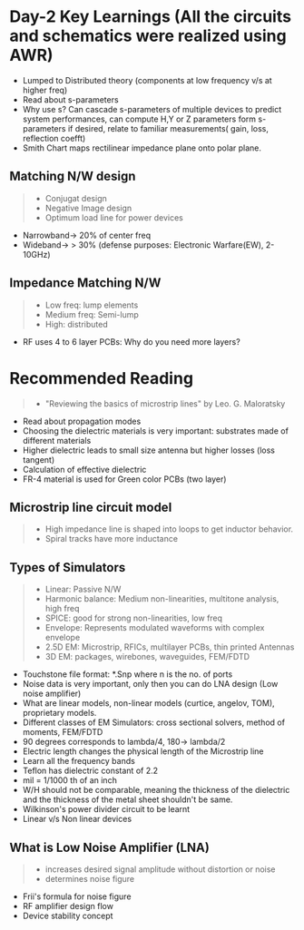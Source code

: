 # Day-2 Key Learnings (All the circuits and schematics were realized using AWR)
- Lumped to Distributed theory (components at low frequency v/s at higher freq)
- Read about s-parameters
- Why use s? Can cascade s-parameters of multiple devices to predict system performances, can compute H,Y or Z parameters form s-parameters if desired, relate to familiar measurements( gain, loss, reflection coefft)
- Smith Chart maps rectilinear impedance plane onto polar plane.
## Matching N/W design
> - Conjugat design
> - Negative Image design
> - Optimum load line for power devices
- Narrowband-> 20% of center freq
- Wideband-> > 30% (defense purposes: Electronic Warfare(EW), 2-10GHz)
## Impedance Matching N/W
> - Low freq: lump elements
> - Medium freq: Semi-lump
> - High: distributed
- RF uses 4 to 6 layer PCBs: Why do you need more layers?
# Recommended Reading
> - "Reviewing the basics of microstrip lines" by Leo. G. Maloratsky
- Read about propagation modes
- Choosing the dielectric materials is very important: substrates made of different materials
- Higher dielectric leads to small size antenna but higher losses (loss tangent)
- Calculation of effective dielectric
- FR-4 material is used for Green color PCBs (two layer)
## Microstrip line circuit model
> - High impedance line is shaped into loops to get inductor behavior.
> - Spiral tracks have more inductance
## Types of Simulators
> - Linear: Passive N/W
> - Harmonic balance: Medium non-linearities, multitone analysis, high freq
> - SPICE: good for strong non-linearities, low freq
> - Envelope: Represents modulated waveforms with complex envelope
> - 2.5D EM: Microstrip, RFICs, multilayer PCBs, thin printed Antennas
> - 3D EM: packages, wirebones, waveguides, FEM/FDTD
- Touchstone file format: *.Snp where n is the no. of ports
- Noise data is very important, only then you can do LNA design (Low noise amplifier)
- What are linear models, non-linear models (curtice, angelov, TOM), proprietary models.
- Different classes of EM Simulators: cross sectional solvers, method of moments, FEM/FDTD
- 90 degrees corresponds to lambda/4, 180-> lambda/2
- Electric length changes the physical length of the Microstrip line
- Learn all the frequency bands
- Teflon has dielectric constant of 2.2
- mil = 1/1000 th of an inch
- W/H should not be comparable, meaning the thickness of the dielectric and the thickness of the metal sheet shouldn't be same.
- Wilkinson's power divider circuit to be learnt
- Linear v/s Non linear devices
## What is Low Noise Amplifier (LNA)
> - increases desired signal amplitude without distortion or noise
> - determines noise figure
- Frii's formula for noise figure
- RF amplifier design flow
- Device stability concept
